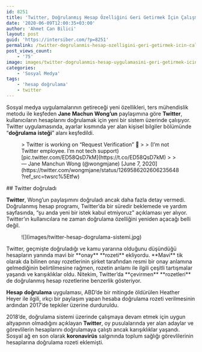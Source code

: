 ```yaml
---
id: 8251
title: 'Twitter, Doğrulanmış Hesap Özelliğini Geri Getirmek İçin Çalışma Yapıyor'
date: '2020-06-09T12:00:35+03:00'
author: 'Ahmet Can Bilici'
layout: post
guid: 'https://intersiber.com/?p=8251'
permalink: /twitter-dogrulanmis-hesap-ozelligini-geri-getirmek-icin-calisma-yapiyor/
post_views_count:
    - '75'
image: images/twitter-dogrulanmis-hesap-uygulamasini-geri-getirmek-icin-calisma-yapiyor-scaled.jpg
categories:
    - 'Sosyal Medya'
tags:
    - 'hesap doğrulama'
    - twitter
---
```


Sosyal medya uygulamalarının getireceği yeni özellikleri, ters mühendislik metodu ile keşfeden **Jane** **Machun** **Wong’un** paylaşımına göre **Twitter**, kullanıcıların hesaplarını doğrulamak için yeni bir sistem üzerinde çalışıyor. Twitter uygulamasında, ayarlar kısmında yer alan kişisel bilgiler bölümünde “**doğrulama** **isteği**” alanı keşfedildi.

<figure class="wp-block-embed-twitter wp-block-embed is-type-rich is-provider-twitter"><div class="wp-block-embed__wrapper">> Twitter is working on “Request Verification” 👀  
>   
> (I’m not Twitter employee. I’m not tech support) [pic.twitter.com/ED58QsD7kM](https://t.co/ED58QsD7kM)
> 
> — Jane Manchun Wong (@wongmjane) [June 7, 2020](https://twitter.com/wongmjane/status/1269586202606235648?ref_src=twsrc%5Etfw)

<script async="" charset="utf-8" src="https://platform.twitter.com/widgets.js"></script></div></figure>## Twitter doğruladı

**Twitter**, Wong’un paylaşımını doğruladı ancak daha fazla detay vermedi. Doğrulanmış hesap programı, Twitter’da bir süredir beklemede ve yardım sayfasında, “şu anda yeni bir istek kabul etmiyoruz” açıklaması yer alıyor. Twitter’ın kullanıcılara ne zaman doğrulama özelliğini yeniden açacağı belli değil.

<figure class="wp-block-image size-large">![](images/twitter-hesap-dogrulama-sistemi.jpg)</figure>Twitter, geçmişte doğruladığı ve kamu yararına olduğunu düşündüğü hesapların yanında mavi bir **onay** **rozeti** ekliyordu. **Mavi** tik olarak da bilinen onay rozetlerinin şirket tarafından resmi bir onay anlamına gelmediğinin belirtilmesine rağmen, rozetin anlamı ile ilgili çeşitli tartışmalar yaşandı ve karışıklıklar oldu. Nitekim, Twitter’da **çevirmen** **rozetleri** de doğrulanmış hesap rozetlerine benzerlik gösteriyor.

**Hesap** **doğrulama** uygulaması, ABD’de bir mitingde öldürülen Heather Heyer ile ilgili, ırkçı bir paylaşım yapan hesaba doğrulama rozeti verilmesinin ardından 2017’de tepkiler üzerine durduruldu.

2018’de, doğrulama sistemi üzerinde çalışmaya devam etmek için uygun altyapının olmadığını açıklayan **Twitter**, oy pusulalarında yer alan adaylar ve görevlilerin hesaplarını doğrulamaya çalıştı ancak karışıklıklar yaşandı. Sosyal ağ en son olarak **koronavirüs** salgınında toplum sağlığı görevlilerinin hesaplarına doğrulama rozeti eklemişti.